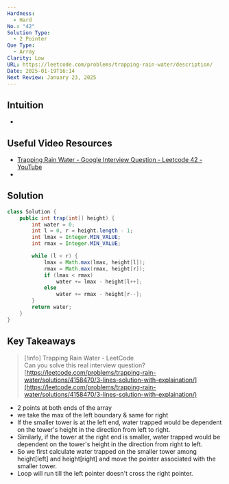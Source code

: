 ```yaml
---
Hardness:
  - Hard
No.: "42"
Solution Type:
  - 2 Pointer
Que Type:
  - Array
Clarity: Low
URL: https://leetcode.com/problems/trapping-rain-water/description/
Date: 2025-01-19T16:14
Next Review: January 23, 2025
---
```

## Intuition 

- 

## Useful Video Resources

- [Trapping Rain Water - Google Interview Question - Leetcode 42 - YouTube](https://youtu.be/ZI2z5pq0TqA) 
- 

## Solution

```Java
class Solution {
    public int trap(int[] height) {
        int water = 0;
        int l = 0, r = height.length - 1;
        int lmax = Integer.MIN_VALUE;
        int rmax = Integer.MIN_VALUE;

        while (l < r) {
            lmax = Math.max(lmax, height[l]);
            rmax = Math.max(rmax, height[r]);
            if (lmax < rmax)
                water += lmax - height[l++];
            else
                water += rmax - height[r--];
        }
        return water;
    }
}
```

## Key Takeaways

> [!info] Trapping Rain Water - LeetCode  
> Can you solve this real interview question?  
> [https://leetcode.com/problems/trapping-rain-water/solutions/4158470/3-lines-solution-with-explaination/](https://leetcode.com/problems/trapping-rain-water/solutions/4158470/3-lines-solution-with-explaination/)  

- 2 points at both ends of the array
- we take the max of the left boundary & same for right
- If the smaller tower is at the left end, water trapped would be dependent on the tower's height in the direction from left to right.
- Similarly, if the tower at the right end is smaller, water trapped would be dependent on the tower's height in the direction from right to left.
- So we first calculate water trapped on the smaller tower among height[left] and height[right] and move the pointer associated with the smaller tower.
- Loop will run till the left pointer doesn't cross the right pointer.